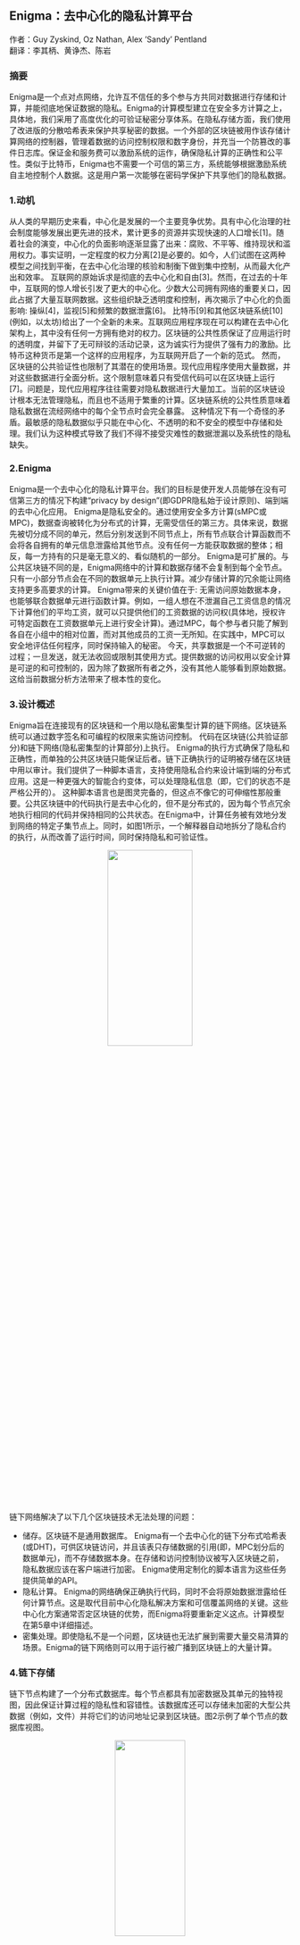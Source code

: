 ## Enigma：去中心化的隐私计算平台
作者：Guy Zyskind, Oz Nathan, Alex ’Sandy’ Pentland  
翻译：李其柄、黄诤杰、陈岩

### 摘要
Enigma是一个点对点网络，允许互不信任的多个参与方共同对数据进行存储和计算，并能彻底地保证数据的隐私。Enigma的计算模型建立在安全多方计算之上，具体地，我们采用了高度优化的可验证秘密分享体系。在隐私存储方面，我们使用了改进版的分散哈希表来保护共享秘密的数据。一个外部的区块链被用作该存储计算网络的控制器，管理着数据的访问控制权限和数字身份，并充当一个防篡改的事件日志库。保证金和服务费可以激励系统的运作，确保隐私计算的正确性和公平性。类似于比特币，Enigma也不需要一个可信的第三方，系统能够根据激励系统自主地控制个人数据。这是用户第一次能够在密码学保护下共享他们的隐私数据。
### 1.动机
从人类的早期历史来看，中心化是发展的一个主要竞争优势。具有中心化治理的社会制度能够发展出更先进的技术，累计更多的资源并实现快速的人口增长[1]。随着社会的演变，中心化的负面影响逐渐显露了出来：腐败、不平等、维持现状和滥用权力。事实证明，一定程度的权力分离[2]是必要的。如今，人们试图在这两种模型之间找到平衡，在去中心化治理的核验和制衡下做到集中控制，从而最大化产出和效率。
互联网的原始诉求是彻底的去中心化和自由[3]。然而，在过去的十年中，互联网的惊人增长引发了更大的中心化。少数大公司拥有网络的重要关口，因此占据了大量互联网数据。这些组织缺乏透明度和控制，再次揭示了中心化的负面影响: 操纵[4]，监视[5]和频繁的数据泄露[6]。
比特币[9]和其他区块链系统[10] (例如，以太坊)给出了一个全新的未来。互联网应用程序现在可以构建在去中心化架构上，其中没有任何一方拥有绝对的权力。区块链的公共性质保证了应用运行时的透明度，并留下了无可辩驳的活动记录，这为诚实行为提供了强有力的激励。比特币这种货币是第一个这样的应用程序，为互联网开启了一个新的范式。
然而，区块链的公共验证性也限制了其潜在的使用场景。现代应用程序使用大量数据，并对这些数据进行全面分析。这个限制意味着只有受信代码可以在区块链上运行[7]。问题是，现代应用程序往往需要对隐私数据进行大量加工。当前的区块链设计根本无法管理隐私，而且也不适用于繁重的计算。区块链系统的公共性质意味着隐私数据在流经网络中的每个全节点时会完全暴露。
这种情况下有一个奇怪的矛盾。最敏感的隐私数据似乎只能在中心化、不透明的和不安全的模型中存储和处理。我们认为这种模式导致了我们不得不接受灾难性的数据泄漏以及系统性的隐私缺失。

### 2.Enigma
Enigma是一个去中心化的隐私计算平台。我们的目标是使开发人员能够在没有可信第三方的情况下构建“privacy by design”(即GDPR隐私始于设计原则)、端到端的去中心化应用。
Enigma是隐私安全的。通过使用安全多方计算(sMPC或MPC)，数据查询被转化为分布式的计算，无需受信任的第三方。具体来说，数据先被切分成不同的单元，然后分别发送到不同节点上，所有节点联合计算函数而不会将各自拥有的单元信息泄露给其他节点。没有任何一方能获取数据的整体；相反，每一方持有的只是毫无意义的、看似随机的一部分。
Enigma是可扩展的。与公共区块链不同的是，Enigma网络中的计算和数据存储不会复制到每个全节点。只有一小部分节点会在不同的数据单元上执行计算。减少存储计算的冗余能让网络支持更多高要求的计算。
Enigma带来的关键价值在于: 无需访问原始数据本身，也能够联合数据单元进行函数计算。例如，一组人想在不泄漏自己工资信息的情况下计算他们的平均工资，就可以只提供他们的工资数据的访问权(具体地，授权许可特定函数在工资数据单元上进行安全计算)。通过MPC，每个参与者只能了解到各自在小组中的相对位置，而对其他成员的工资一无所知。在实践中，MPC可以安全地评估任何程序，同时保持输入的秘密。
今天，共享数据是一个不可逆转的过程；一旦发送，就无法收回或限制其使用方式。提供数据的访问权用以安全计算是可逆的和可控制的，因为除了数据所有者之外，没有其他人能够看到原始数据。这给当前数据分析方法带来了根本性的变化。

### 3.设计概述
Enigma旨在连接现有的区块链和一个用以隐私密集型计算的链下网络。区块链系统可以通过数字签名和可编程的权限来实施访问控制。
代码在区块链(公共验证部分)和链下网络(隐私密集型的计算部分)上执行。 Enigma的执行方式确保了隐私和正确性，而单独的公共区块链只能保证后者。链下正确执行的证明被存储在区块链中用以审计。我们提供了一种脚本语言，支持使用隐私合约来设计端到端的分布式应用。这是一种更强大的智能合约变体，可以处理隐私信息（即，它们的状态不是严格公开的）。
这种脚本语言也是图灵完备的，但这点不像它的可伸缩性那般重要。公共区块链中的代码执行是去中心化的，但不是分布式的，因为每个节点冗余地执行相同的代码并保持相同的公共状态。在Enigma中，计算任务被有效地分发到网络的特定子集节点上。同时，如图1所示，一个解释器自动地拆分了隐私合约的执行，从而改善了运行时间，同时保持隐私和可验证性。

<div align=center><img width="55%" height="30%" src="figure/1.png"/>

<div align=left>

链下网络解决了以下几个区块链技术无法处理的问题：
- 储存。区块链不是通用数据库。 Enigma有一个去中心化的链下分布式哈希表(或DHT)，可供区块链访问，并且该表只存储数据的引用(即，MPC划分后的数据单元)，而不存储数据本身。在存储和访问控制协议被写入区块链之前，隐私数据应该在客户端进行加密。 Enigma使用定制化的脚本语言为这些任务提供简单的API。
- 隐私计算。 Enigma的网络确保正确执行代码，同时不会将原始数据泄露给任何计算节点。这是取代目前中心化隐私解决方案和可信覆盖网络的关键。这些中心化方案通常否定区块链的优势，而Enigma将要重新定义这点。计算模型在第5章中详细描述。
- 密集处理。即使隐私不是一个问题，区块链也无法扩展到需要大量交易清算的场景。Enigma的链下网络则可以用于运行被广播到区块链上的大量计算。

### 4.链下存储
链下节点构建了一个分布式数据库。每个节点都具有加密数据及其单元的独特视图，因此保证计算过程的隐私性和容错性。该数据库还可以存储未加密的大型公共数据（例如，文件）并将它们的访问地址记录到区块链。图2示例了单个节点的数据库视图。

<div align=center><img width="50%" height="30%" src="figure/2.png"/>

<div align=left>

在网络层面，该分布式存储的设计基于改进的Kademlia DHT协议[11]，增加了持久性和安全的点对点信道(这方面使用广播信道和公钥加密进行模拟)。该协议有助于有效地分发数据单元。我们修改了原始Kademlia距离度量，着重考虑了节点存储数据时(根据服务情况)被优先选择的概率。

### 5.隐私计算
在本节中，我们将描述Enigma的计算模型。我们首先简要介绍基于密码学最新进展的公开可验证安全MPC。然后，我们介绍一系列针对安全MPC的性能改进，这些改进使得其在网络规模很大时也能保证实用性。这些改进包括分层安全MPC、网络缩减和自适应电路。
为了使用Enigma，开发人员需要编写高级程序代码，其中公开部分在区块链上执行，隐私部分在Enigma平台上运行。我们称之为隐私合约，因为它们是可以处理隐私信息同时防止隐私泄露的智能合约。

#### 5.1 安全多方计算
#### 5.1.1隐私（被动攻击者）
姚期智在1982年提出了第一个安全两方计算协议[12]。在论文中，他提出了著名的百万富翁问题，即有两位百万富翁想要在不透露他们的实际资产值的情况下，知道谁更富有。在此后的几十年中，百万富翁问题被推广到MPC，同时进一步推广到N个参与方的问题。通用MPC协议都可以由基本MPC门电路组成。近年来，通用MPC主要有两种范式：姚期智的串联（布尔）电路[13]和基于秘密共享的MPC，后者更常用于生产系统（例如，[14]和[15]），同时也是我们关注的焦点。
一个阈值加密系统的定义为(t+1,n) - threshold，其中n是参与方的数量，t+1是解密一个被加密的秘密所需的最小参与方数量。秘密共享是阈值密码系统的一个例子，其中密码s被分割为n份并分散在n个参与方，重建s至少需要t+1个参与方。任何t个参与方的子集都无法获取该密钥的任何信息。线性秘密共享方案（LSSS）将秘密划分为多个共享单元(share)，而秘密是共享单元的线性组合。Shamir的秘密共享（SSS）是LSSS的一个例子，它在有限域Fp下使用多项式插值来保证秘密的安全[16]。具体来说，为了共享一个秘密s，我们选择一个随机的t次多项式q(x):

<div align=center><img width="90%" height="60%" src="figure/3.png"/>

<div align=left>

共享单元采用如下方法来获得：

<div align=center><img width="90%" height="60%" src="figure/4.png"/>

<div align=left>

然后，给定任何t+1个共享单元，我们就可以使用拉格朗日插值来重建q(x)，然后再使用s = q(0)来恢复秘密s。由于SSS是线性的，因此它也是加法同态的，即如果要对共享秘密进行加法和乘法的标量运算，可以直接在各共享单元上执行操作，无需与其他共享单元进行交互。公式如下：

<div align=center><img width="90%" height="60%" src="figure/5.png"/>

<div align=left>

两个不同共享秘密(如s1和s2)的乘法相比加法来说复杂得多。如果每一方都试图在本地计算两个秘密的乘积，那么从共享单元层面来看，计算就变成了2t次方的多项式。想高效快速地得到正确的结果就需要对多项式的次数进行缩减(2t→t)。在信息理论方面，为了保证这一操作的隐私性和正确性，需要一半以上的参与方是诚实的（即t <n/2）。如果我们限制对手的计算能力，那么即便出现任何数量的不诚实方都不会影响隐私性和正确性，但要确保公平性和结果的确定性的话，我们仍然要求半数以上的参与方是诚实的[17]。
性能方面，对乘法的二次多项式进行缩减的步骤中，包含了信息共享操作，这意味着所有的参与方都必须与其他各方(O(n^2)通信次数)进行交互，如果n太大，MPC将是不切实际的。虽然存在能够降低复杂度的优化方案，但这些方案是基于一定的假设的，无法在实际中使用。为了使安全MPC对于任意大型网络都是可行的，我们采用了5.2节中所描述的方法作为该问题的通用解决方案。
请注意，只需使用安全的加法和乘法协议，我们就可以为任何算术函数构建一个电路。同时为了确保图灵完整性，我们还需要处理控制流程。对于涉及秘密值的条件语句，我们就要评估语句的分支，如果是动态循环，就需要让语句执行更加随机。我们的通用MPC解释器正是基于这些核心概念和论文中提及的其他优化实现的。

#### 5.1.2 正确性（恶意攻击者）
到目前为止，我们已经讨论了隐私性。活跃性(Liveness)，即计算能够终止并且系统流程能够进行下去，也同样要求大多数节点是诚实的。之所以说活跃性建立在诚实多数的基础上，是因为活跃性包括且仅包括重建中间值和输出值。但是在目前的框架中，我们无法保证输出的正确性；任何一个参与方pi可以在整个计算过程中发送无效结果，使得最后的输出无效。虽然BGW [17]提出了一个可验证的MPC的信息理论解决方案，也给出了一个简单的实现，但它的实际复杂度可能与O（n^8）一样糟糕。
因此，我们的目标是设计一个对恶意攻击者安全的MPC框架，但具有与半诚实情况下相同的复杂度(O(n^2))，然后再进一步优化。
最近，Baum等人开发了一个可公开审计的安全MPC系统，即使所有计算节点都是暗中恶意的，或者除一个节点外其他节点都是主动恶意的，它都能确保正确[18]。他们最先进的结果是基于SPDZ协议(发音为speedz)[19]并依赖于一个公开的公告板来存储每次计算的轨迹，公共板只能插入数据，不能进行删除和修改。这允许任何审计方通过追踪公告板的轨迹来比较和检查输出是否正确。我们的系统使用区块链作为公告板，因此我们的整体安全性可以简化为托管区块链的安全性。

SPDZ。它是一种防御恶意攻击者(不诚实的多数)的协议，为MPC提供正确性保证。本质上，该协议由昂贵的离线(预处理)步骤组成，该步骤使用类同态加密(或SHE)来生成共享的随机性。在线阶段的计算类似于被动情况，并且不涉及昂贵的公钥加密，此时，每个共享单元被重新表示成共享及其MAC的组合，如下所示：

<div align=center><img width="90%" height="60%" src="figure/55.png"/>

<div align=left>

其中α是固定的秘密共享的MAC密钥，而⟨•⟩表示修改后的秘密共享方案，这也是加法同态的。⟨•⟩-sharing无需揭示全局MAC密钥α即可工作，因此α可以被重复使用。
跟前面类似，乘法相对加法更加复杂。乘法需要{⟨a⟩,⟨b⟩,⟨c⟩}三元组参与，这里c=ab，在预处理步骤中会生成许多这样的三元组。然后，给定两个秘密s1和s2，在⟨•⟩-sharing情况下，s = s1*s2的秘密共享是通过使用一个三元组来实现的:

<div align=center><img width="90%" height="60%" src="figure/6.png"/>

<div align=left>

如上所述，生成三元组是一个昂贵的SHE计算过程。包含了安全性证明过程的完整协议可在[18]中找到。验证部分通过如下的式子求解：

<div align=center><img width="90%" height="60%" src="figure/7.png"/>

<div align=left>

这里s可以是安全计算协议下的任意秘密的重建结果。直观地，这只是将MAC值与重建结果s和MAC密钥α的乘积进行比较的计算过程。我们没有进行实际秘密比较(而通过MAC值)的原因是这样可以让α仍然保持私密并且可以被重复使用。
我们现在可以看到⟨•⟩-sharing具有与SSS类似的属性，即它是加法同态的并且只需要一轮重新共享的过程就可以被用于乘法（O(n^2)通信复杂度）。然而与SSS相比，即便n个参与方中有n-1个是主动的攻击者，它同样可以确保安全性。离线的计算过程很容易进行计算摊销，可以在其他计算运行时做到并行地计算，因此它不会影响整体效率。

公开可验证的SPDZ。在公开可验证的情况下，MAC和计算轨迹的提交被存储在区块链中，因此即使所有n个计算方都是恶意的，该方案也是安全的。我们遵循[18]的表示，它定义了[•] –sharing，如下:

<div align=center><img width="90%" height="60%" src="figure/8.png"/>

<div align=left>

其中s是秘密，r是随机值，c = g^s * h^r是Pedersen承诺，g，h用作生成器。[•]-sharing保留了加法同态属性，并且通过略微修改乘法协议，我们还可以重新实现相同的离线三元组({ a, b, c})生成过程。
这里的一个关键是节点在<•>-sharing上进行计算而不是在Pedersen承诺上进行计算。这些承诺值被存储在区块链中，可以被任何有输出的验证者寻址。即使计算节点违背了其承诺，审计方也能够发现这一点。


#### 5.2 分层安全MPC
信息理论结果表明，安全MPC协议要求每个计算节点与所有其他节点进行恒定数量的交互(这需要O(n^2)通信复杂度)。在LSSS的情况下，该计算复杂度适用于乘法运算，而加法运算可以并行计算且无需相互通信。如前所述，安全的加法和乘法协议足以构建一个通用解释器来支持任何代码的安全执行[17]。

<div align=center><img width="70%" height="50%" src="figure/9.png"/>

<div align=left>

Cohen等人[20]最近提出了一种对数深度形式的分层MPC门控来模拟n方安全协议协议，如图3所示。我们将其扩展到LSSS，并且以增加计算复杂度为代价(这部分可并行)将原有的通信复杂度从二次降低成线性复杂度。图4说明了普通的MPC会如何受到参与方数量限制，而我们的实现(ps-MPC)可扩展到任意大型网络。

<div align=center><img width="70%" height="50%" src="figure/10.png"/>

<div align=left>

#### 5.3 网络缩减
为了最大化网络的计算能力，我们引入了网络缩减技术，每次计算随机选择整个网络中一组子集节点来进行。随机选择过程优先根据负载平衡要求和节点的累积声誉来选择参与计算的节点，节点的累积声誉是通过他们被公开验证过的行为来衡量的。网络缩减确保了在任意时刻网络是被充分利用的。

#### 5.4 适应性电路
在我们系统上执行的代码通过安全MPC分发，不会泄露用户的任何数据，除非一半以上不诚实的参与方勾结起来对网络进行攻击(t≥n/2)。用户输入和计算执行过程中的任何临时变量都不会被泄露。细心的读者会注意到，一个方法从输入到输出的过程中，中间结果通常会变得不那么具有可描述性，但信息更具有集中性。
对于简单函数或是涉及极少输入的函数来说，适应性电路不是必须要被采纳的，因为这些函数计算速度本身就很快，不需要再对这些函数进行额外的处理。
然而，对于代码量较大或是数据量较大的函数，我们可以在计算时动态地减少计算节点的数量，而不是在整个函数执行过程中使用固定数量的节点。具体来说，我们设计了一个前馈网络(如图5所示，从输入开始，中间结果一步步变化到输出)。图5的原始代码已经被重新组织过，我们首先处理输入中的加法门，然后处理乘法门。中间结果会与N/c个节点秘密共享，并且不断递归类似的过程。

<div align=center><img width="70%" height="50%" src="figure/11.png"/>

<div align=left>

#### 5.5 脚本
如前所述，端到端去中心化应用是使用隐私合约开发的，隐私合约进一步划分为链上和链外执行部分。链外代码私密地返回结果，同时向区块链发送正确执行的证明。为简单起见，我们的脚本语言在语法上会与当前的编程语言类似。
我们对脚本语言进行了两个重要的扩展，见5.6和5.7。

#### 5.6 私有数据类型
开发人员应使用private关键字指定私有对象，系统会自动确保涉及这些对象的任何计算都保持安全和私密。数据本身并不保存在私有对象中，私有对象中保存的是数据的引用。

#### 5.7 数据访问
我们的系统中有三个不同的去中心化数据库，每个数据库都可以通过全局字典访问。具体内容如下：
1) 公开账本。区块链公开账本可以通过使用L来进行访问和操纵。例如，L [k]←1将在所有节点上更新密钥k。由于账本是完全公开的并且只能在账本上追加内容，因此整个历史记录也都会被公开账本存储，并且可以使用L.get(k, t)来访问(只读)。
2) DHT。链下数据存储在DHT上，并且可以用与公开账本相同的方式进行访问。默认情况下，数据在传输之前先在本地加密，只有签名方可以请求数据。使用DHT.set(k, v, p)来访问键k对应的值v，谓词p：X→{0,1}设置了访问时的规则，当且仅当规则被满足时才能进行访问。我们提供了几种语言内置谓词，例如限制访问权限到一个公钥列表上。如果不进行加密，则默认谓词为∀x p(x)= 1，这种情况下数据是公开的，被分布存储在链下。
3) MPC。从语法上讲，使用MPC等同于DHT，但是底层的过程是不同的。比如，执行MPC.set(k, v, p)将秘密地共享v。共享单元被分发给潜在的计算参与方，他们在其本地中各自存储了一份共享单元。现在p可以通过ref←MPC [k]来指定谁可以使用数据来计算，同时不透露v。默认情况下，只有原始的数据分发者可以通过v←MPC.declassify(k)来请求原始数据。这一操作类似于共享过程，从各方收集共享单元并在本地重建秘密。另外，拥有相同共享身份的任何其他参与方可以引用该数据以进行计算。有关共享身份的详细信息，请参阅第6.1节。
为简单起见，我们为L、DHT和MPC字典中的所有键使用了单个命名空间，而实际上可以使用更精细的粒度，以便可以将它们分段为数据库、表和更精细的层次结构。

### 6.区块链互操作性
在本节中，我们将阐述Enigma如何与区块链进行互操作。我们将详细说明如何使用数字签名来形成与区块链兼容的复杂数字身份。然后，我们将继续描述连接公共区块链和Enigma链下网络的核心协议。

#### 6.1 身份管理
近期的一份调查论文将区块链技术分为两类：完全去中心化的免许可式账本（例如比特币、以太坊）和半中心化的许可式账本(例如Ripple)[21]。这篇论文中作者认为，一个系统在去中心化程度上存在固有的权衡考量：如果网络完全去中心化，那么就无法验证参与方身份(尽管只是伪匿名身份)，而带有可信节点的弱中心化系统可以验证真实身份, 但是这牺牲了去中心化程度。通过可链接到公共区块链的链下技术，我们可以避免以上的权衡考量，并让网络保持完全去中心化。
在Enigma中，我们定义了一种扩展身份，用来捕获多个实体间的共享身份及其语义。形式上，共享身份的伪匿名部分(pseudo-anonymous)是一个(2n+1)元组

<div align=center><img width="90%" height="60%" src="figure/12.png"/>

<div align=left>

其中n表示参与方的数量。如果n=1, 那么问题就变成了通常的伪身份情形。
我们结合了元数据的概念来完成对共享身份的定义。元数据中包含了身份验证的语义信息。这主要包括了由前面提到的谓词所定义的公共访问控制规则，Enigma网络用这些规则来对相关的公开或私有数据进行访问控制。
例如，Alice可能想告诉Bob她的身高，但不想告诉Bob她的体重。或者，她甚至可能不想告诉Bob她的确切身高，但是允许Bob使用她的身高进行计算。在这种情况下，Alice和Bob可以为此创建一个共享身份。Alice调用一个隐私合约，用MPC ['alice_height'] = alice_height来共享她的身高，Bob可以引用共享的信息进行计算，但不能直接访问到Alice的身高值。
默认的MPC谓词规则确定了Alice是共享信息的所有者，并且规则中Bob具有受限的信息访问权限。公开元数据由谓词规则、共享身份的地址列表和对数据的引用共同组成，并被保存在区块链中，换句话说- 公开元数据是指与身份相关的、用于公开验证访问权限的非敏感信息。而其他的私有元数据都可以使用DHT安全地存储在链外。
上面阐述了我们的系统如何消除了对可信节点的需求。与往常一样，公开交易通过区块链进行验证。通过保存在区块链上的共享身份和谓词规则来对数据进行访问控制。对于私有元数据，链外网络可以充当无需信任的隐私保护验证者。

#### 6.2 链接协议
我们现在开始讨论区块链链接到链外资源的核心协议。我们将详细说明身份在链上是如何形成并存储的，以及链下存储(DHT)和计算(MPC)请求是如何通过区块链进行路由的，当然要访问链下存储或计算资源必须满足条件。
#### 6.2.1 访问控制
下面算法1描述了共享身份的创建过程，算法2描述了如何在公开合约中实现访问权限的检查验证。

<div align=center><img width="70%" height="50%" src="figure/14.png"/>

<div align=center><img width="70%" height="50%" src="figure/15.png"/>

<div align=left>

#### 6.2.2 存储和加载
算法3描述了如何通过DHT存储和加载数据。对于存储数据操作，需要使用给定的q-store谓词规则检查写入权限。存储方可以自定义数据读取权限检查的规则。这就是在脚本语言中使用DHT对象进行抽象的底层过程。

<div align=center><img width="70%" height="50%" src="figure/16.png"/>

<div align=left>

#### 6.2.3 共享和计算
算法4描述了MPC中的共享和计算协议。它们存储和加载来自DHT的共享数据，能够在保证数据安全的基础上，使用数据的引用(共享单元)来进行计算。

<div align=center><img width="70%" height="50%" src="figure/17.png"/>

<div align=left>

### 7.激励
Enigma并不是加密货币或区块链，Enigma网络中的激励基于计算费用而不是挖矿奖励，提供了计算资源的节点会收到相应的计算费用奖励。在Enigma网络中，我们需要全节点来提供数据的安全存储，并且需要一套机制来保证节点的恶意行为会受到相应的惩罚。

#### 7.1 保证金
我们可以利用MPC协议中对公平性保证的缺失来发起攻击。在某些情况下，恶意方可以在其他参与方知道输出之前得知输出并中止协议。如果攻击者占据了大多数，这种攻击是不可能被阻止的，但是我们可以通过一套机制来保证作恶的节点受到处罚。近来有一些学者调研了使用扣除保证金方式来惩罚MPC中的恶意节点的方式[22,23]。在Enigma中我们使用了类似的模型，并对其进行了扩展，保证节点的其他恶意行为也会受到相应处罚，例如破坏计算结果的正确性，在这里结果的正确性是由SPDZ协议验证的（参见第5.1.2节）。
一个全节点要加入网络中，进行数据存储，计算执行和费用收取，必须先向一个隐私合约提交保证金。每次计算任务完成后，隐私合约都会验证结果的正确性和公平性。如果发现某个节点结果不正确或过早中止计算，则该节点会失去保证金，该节点失去的保证金会被分配给其他诚实节点。在去除了恶意节点后，计算才会继续进行（例如，可以将恶意节点数据份额设置为0来阻止恶意节点参与计算）。

#### 7.2 计算费用
Enigma网络中数据存储，数据检索和计算操作都有固定的价格，类似于以太坊中的Gas机制。以太坊所有计算都需要每一个全节点进行一次，而在Enigma中，不同的节点执行每个计算任务的不同部分，节点根据其贡献获取相应佣金，贡献是以轮次为单位进行衡量的。我们把每个函数都被简化为加法和乘法门电路，每个门都需要进行一轮或多轮。参与计算的节点的佣金是其贡献的轮数和它所执行的操作（加法，乘法）的加权和。
考虑到平台是图灵完备的，我们不能总是预先计算出请求的确切成本。因此费用在计算完成之后扣除，一旦计算完成，计算请求的花费将从请求方帐户余额中扣除。如果请求方账户余额低于某个最小阈值，那么计算请求将无法进行下去。

#### 7.3 存储费用
数据存储的费用是根据市场情况和存储时限来决定的。托管合约将使用数据所有者的帐户余额自动续费。如果数据所有者的账户余额过低，他对数据的访问会受到限制，如果在一定时间内没有存入资金，他的数据将会被删除。

### 8.应用
#### 8.1 数据市场
数据市场即数据买卖市场，个人可以在市场中出售自己数据的使用权，数据需求方可以通过这个市场来获取数据。Enigma保证了数据的隐私，实现了对数据的自动化控制和更高的数据安全性，这使得仅出售数据的使用权而不暴露原始数据成为可能。例如，患者可以出售自己基因组数据的使用权，制药公司可以通过数据市场来购买患者数据使用权，对数据进行分析，从中找到合适的临床试验患者。这样的数据市场可以极大降低客户获取成本，并且为个人提供了新的收入来源— 售卖个人数据使用权。

#### 8.2 安全的后端
如今，许多公司都存储了大量客户数据。他们使用这些数据提供个性化服务，匹配个人偏好来分发广告和优惠等。这些公司可以将Enigma作为一个安全后端，将数据存储在Enigma网络，公司可以像往常一样使用这些数据，但是无需在自己的服务器上实际存储或处理数据，消除了数据安全风险，确保了客户的隐私。

#### 8.3 内部分隔
大型组织可以使用Enigma来保护其数据和商业机密，防止内部数据被间谍或职员泄露出去。数据保存在Enigma网络中，员工仍然可以像往常一样使用和分析数据，但无法窃取到任何数据，将数据和人分隔开来。而且这样可以提高组织内部的生产力，把原先只能被小范围人访问和使用的数据放到Enigma网络中，对外提供数据使用权限，这样，更多的人可以使用这些数据，但数据不会被泄露，而且数据安全成本会大大降低。

#### 8.4 N因子认证
语音识别、面部识别和指纹识别相关的数据，可以在Enigma上进行存储和计算。只有数据所有者才能访问这些数据。数据所有者可以在隐私合约中设置是否为其他人提供范围权限，没有授权的任何潜在的攻击者都无法访问到用户数据。

#### 8.5 数字身份
在Enigma网络中实现以完全匿名且可证明正确的方式对用户身份进行验证、进行数据的安全存储是非常简单的，只需要几行代码即可。这个过程很简单--用户秘密分享地认证所需的个人信息到链外存储中。当用户登录时，执行认证隐私合约，用公开伪身份来验证用户的访问权限并关联到其真实身份的存储中。这个过程完全无需信任，且能够保护用户隐私。

#### 8.6 物联网
使用Enigma在去中心化的、无需信任的云中存储、管理和使用物联网设备收集的(高度敏感的)数据，保证了数据的安全性。

#### 8.7 分布式个人数据存储
使用Enigma，我们可以在保持数据控制权和所有权的同时，与第三方共享数据。我们使用隐私合约为每项服务设置特定规则来实现这一点。我们的数据是真正受到保护的，因为数据共享是可逆的，我们总是可以取消共享，而且第三方无法访问原始数据，只能在其上进行安全计算。

#### 8.8 加密货币银行
使用Enigma，我们可以运营一个不会暴露个人隐私的加密货币银行。用户可以通过区块链获取贷款，存放加密货币或购买投资产品，无需公开披露其财务状况。

#### 8.9 匿名电子投票
使用Enigma，我们可以对任何事情进行匿名投票，不管是政治选举还是公司董事会会议投票，除了最终投票结果外，不会暴露任何内容。每个选民的投票可以保持隐私，甚至确切的投票数目也能够保持私密。

#### 8.10 比特币钱包
- 去中心化的私钥生成- 多个Enigma节点在本地保存一个密钥的一部分，而完整的密钥只能由所有者进行组装。任何地方都不会遗留下关于私钥的任何痕迹。
- 去中心化的交易签名- 在不暴露私钥或留下痕迹的情况下签署交易。
- 去中心化控制- 使用隐私合约设置支出限制、多重签名、CHECKLOCKTIMEVERIFY类似控件等。潜在的攻击者无从得知锁定时间、限制条件或所需签名的数量。

### References
[1] Diamond, Jared, and Germs Guns. Steel: The fates of human societies. New York: W. W. Norton, 1997.  
[2] de Montesquieu, Charles. The spirit of the laws. Digireads. com Publishing, 2004.  
[3] Perry, Barlow John. A Declaration of the Independence of Cyberspace. Electronic Frontier Foundation 8, 1996.  
[4] Vindu Goel. Facebook tinkers with users emotions in news feed experiment, stirring outcry. The New York Times, 2014.  
[5] James Ball. ”Nsas prism surveillance program: how it works and what it can do.” The Guardian, 2013.  
[6] Bill Hardekopf. ”The Big Data Breaches of 2014.” Forbes, 2015.  
[7] Nick Szabo. ”The dawn of trustworthy computing.” 2014  
[8] Nick Szabo. ”The God Protocols.” 1997  
[9] Nakamoto, Satoshi. ”Bitcoin: A peer-to-peer electronic cash system.” Consulted 1.2012 (2008): 28.  
[10] Clark, Joseph Bonneau Andrew Miller Jeremy, Arvind Narayanan Joshua A. Kroll Edward, and W. Felten. ”SoK: Research Perspectives and Challenges for Bitcoin and Cryptocurren- cies.”, Security and Privacy (SP), 2015 IEEE Symposium on. IEEE, 2015.  
[11] Maymounkov, Petar, and David Mazieres. ”Kademlia: A peer-to-peer information system based on the xor metric.” In Peer-to-Peer Systems, pp. 53-65. Springer Berlin Heidelberg, 2002.  
[12] Yao, Andrew C. ”Protocols for secure computations.” 2013 IEEE 54th Annual Symposium on Foundations of Computer Science. IEEE, 1982.  
[13] Ben-David, Assaf, Noam Nisan, and Benny Pinkas. ”FairplayMP: a system for secure multi- party computation.” Proceedings of the 15th ACM conference on Computer and communica- tions security. ACM, 2008.  
[14] Bogdanov, Dan, Sven Laur, and Jan Willemson. ”Sharemind: A framework for fast privacy- preserving computations.” Computer Security-ESORICS 2008. Springer Berlin Heidelberg, 2008. 192-206.  
[15] Team, VIFF Developement. ”Viff, the virtual ideal functionality framework.” 2009.  
[16] Shamir, Adi. ”How to share a secret.” Communications of the ACM 22.11 (1979): 612-613.  
[17] Ben-Or, Michael, Shafi Goldwasser, and Avi Wigderson. ”Completeness theorems for non- cryptographic fault-tolerant distributed computation.” Proceedings of the twentieth annual ACM symposium on Theory of computing. ACM, 1988.  
[18] Baum, Carsten, Ivan Damgrd, and Claudio Orlandi. ”Publicly auditable secure multi-party computation.” Security and Cryptography for Networks. Springer International Publishing, 2014. 175-196.  
[19] Damgrd, Ivan, et al. ”Practical covertly secure MPC for dishonest majorityor: Breaking the SPDZ limits.” Computer SecurityESORICS 2013. Springer Berlin Heidelberg, 2013. 1-18.  
[20] Cohen, Gil, et al. ”Efficient multiparty protocols via log-depth threshold formulae.” Advances in CryptologyCRYPTO 2013. Springer Berlin Heidelberg, 2013. 185-202.  
[21] Swanson, Tim. ”Consensus-as-a-service: a brief report on the emergence of permissioned, distributed ledger systems.”, 2015.  
[22] Bentov, Iddo, and Ranjit Kumaresan. ”How to use bitcoin to design fair protocols.” Advances in CryptologyCRYPTO 2014. Springer Berlin Heidelberg, 2014. 421-439.  
[23] Andrychowicz, Marcin, et al. ”Secure multiparty computations on bitcoin.” Security and Pri- vacy (SP), 2014 IEEE Symposium on. IEEE, 2014.
